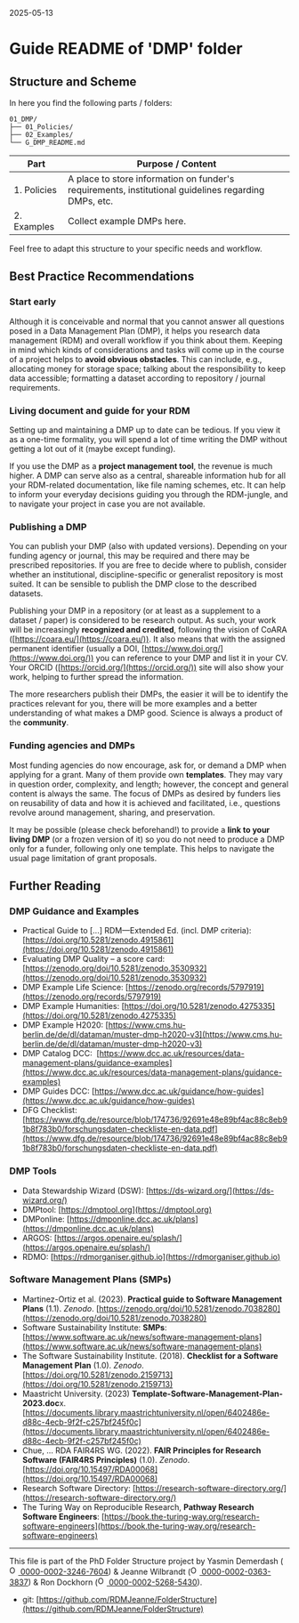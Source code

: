 2025-05-13

# Guide README of 'DMP' folder

## Structure and Scheme

In here you find the following parts / folders:

```
01_DMP/
├── 01_Policies/
├── 02_Examples/
└── G_DMP_README.md

```


| Part         		| Purpose / Content   |
|--------------		|-----------|
| 1. Policies 		| A place to store information on funder's requirements, institutional guidelines regarding DMPs, etc. |
| 2. Examples  		| Collect example DMPs here. |


Feel free to adapt this structure to your specific needs and workflow.


## Best Practice Recommendations

### Start early

Although it is conceivable and normal that you cannot answer all questions posed in a Data Management Plan (DMP), it helps you research data management (RDM) and overall workflow if you think about them. Keeping in mind which kinds of considerations and tasks will come up in the course of a project helps to **avoid obvious obstacles**. This can include, e.g., allocating money for storage space; talking about the responsibility to keep data accessible; formatting a dataset according to repository / journal requirements.

### Living document and guide for your RDM

Setting up and maintaining a DMP up to date can be tedious. If you view it as a one-time formality, you will spend a lot of time writing the DMP without getting a lot out of it (maybe except funding). 

If you use the DMP as a **project management tool**, the revenue is much higher. A DMP can serve also as a central, shareable information hub for all your RDM-related documentation, like file naming schemes, etc. It can help to inform your everyday decisions guiding you through the RDM-jungle, and to navigate your project in case you are not available.


### Publishing a DMP

You can publish your DMP (also with updated versions). Depending on your funding agency or journal, this may be required and there may be prescribed repositories. If you are free to decide where to publish, consider whether an institutional, discipline-specific or generalist repository is most suited. It can be sensible to publish the DMP close to the described datasets.

Publishing your DMP in a repository (or at least as a supplement to a dataset / paper) is considered to be research output. As such, your work will be increasingly **recognized and credited**, following the vision of CoARA ([https://coara.eu/](https://coara.eu/)). It also means that with the assigned permanent identifier (usually a DOI, [https://www.doi.org/](https://www.doi.org/)) you can reference to your DMP and list it in your CV. Your ORCID ([https://orcid.org/](https://orcid.org/)) site will also show your work, helping to further spread the information.

The more researchers publish their DMPs, the easier it will be to identify the practices relevant for you, there will be more examples and a better understanding of what makes a DMP good. Science is always a product of the **community**.


### Funding agencies and DMPs

Most funding agencies do now encourage, ask for, or demand a DMP when applying for a grant. Many of them provide own **templates**. They may vary in question order, complexity, and length; however, the concept and general content is always the same. The focus of DMPs as desired by funders lies on reusability of data and how it is achieved and facilitated, i.e., questions revolve around management, sharing, and preservation.

It may be possible (please check beforehand!) to provide a **link to your living DMP** (or a frozen version of it) so you do not need to produce a DMP only for a funder, following only one template. This helps to navigate the usual page limitation of grant proposals.


## Further Reading

### DMP Guidance and Examples
* Practical Guide to [...] RDM—Extended Ed. (incl. DMP criteria): [https://doi.org/10.5281/zenodo.4915861](https://doi.org/10.5281/zenodo.4915861) 
* Evaluating DMP Quality – a score card: [https://zenodo.org/doi/10.5281/zenodo.3530932](https://zenodo.org/doi/10.5281/zenodo.3530932)
* DMP Example Life Science: [https://zenodo.org/records/5797919](https://zenodo.org/records/5797919)
* DMP Example Humanities: [https://doi.org/10.5281/zenodo.4275335](https://doi.org/10.5281/zenodo.4275335)
* DMP Example H2020: [https://www.cms.hu-berlin.de/de/dl/dataman/muster-dmp-h2020-v3](https://www.cms.hu-berlin.de/de/dl/dataman/muster-dmp-h2020-v3)
* DMP Catalog DCC:  [https://www.dcc.ac.uk/resources/data-management-plans/guidance-examples](https://www.dcc.ac.uk/resources/data-management-plans/guidance-examples)
* DMP Guides DCC: [https://www.dcc.ac.uk/guidance/how-guides](https://www.dcc.ac.uk/guidance/how-guides)
* DFG Checklist: [https://www.dfg.de/resource/blob/174736/92691e48e89bf4ac88c8eb91b8f783b0/forschungsdaten-checkliste-en-data.pdf](https://www.dfg.de/resource/blob/174736/92691e48e89bf4ac88c8eb91b8f783b0/forschungsdaten-checkliste-en-data.pdf)

### DMP Tools
* Data Stewardship Wizard (DSW): [https://ds-wizard.org/](https://ds-wizard.org/) 
* DMPtool: [https://dmptool.org](https://dmptool.org)
* DMPonline: [https://dmponline.dcc.ac.uk/plans](https://dmponline.dcc.ac.uk/plans) 
* ARGOS: [https://argos.openaire.eu/splash/](https://argos.openaire.eu/splash/)
* RDMO: [https://rdmorganiser.github.io](https://rdmorganiser.github.io)

### Software Management Plans (SMPs)
* Martinez-Ortiz et al. (2023). **Practical guide to Software Management Plans** (1.1). *Zenodo*. [https://zenodo.org/doi/10.5281/zenodo.7038280](https://zenodo.org/doi/10.5281/zenodo.7038280)
* Software Sustainability Institute: **SMPs**: [https://www.software.ac.uk/news/software-management-plans](https://www.software.ac.uk/news/software-management-plans)
* The Software Sustainability Institute. (2018). **Checklist for a Software Management Plan** (1.0). *Zenodo*. [https://doi.org/10.5281/zenodo.2159713](https://doi.org/10.5281/zenodo.2159713)
* Maastricht University. (2023) **Template-Software-Management-Plan-2023.doc**x. [https://documents.library.maastrichtuniversity.nl/open/6402486e-d88c-4ecb-9f2f-c257bf245f0c](https://documents.library.maastrichtuniversity.nl/open/6402486e-d88c-4ecb-9f2f-c257bf245f0c) 
* Chue, … RDA FAIR4RS WG. (2022). **FAIR Principles for Research Software (FAIR4RS Principles)** (1.0). *Zenodo*. [https://doi.org/10.15497/RDA00068](https://doi.org/10.15497/RDA00068) 
* Research Software Directory: [https://research-software-directory.org/](https://research-software-directory.org/) 
* The Turing Way on Reproducible Research, **Pathway Research Software Engineers**: [https://book.the-turing-way.org/research-software-engineers](https://book.the-turing-way.org/research-software-engineers) 


_____

This file is part of the PhD Folder Structure project by Yasmin Demerdash (<a href="https://orcid.org/0000-0002-3246-7604"><img alt="ORCID logo" src="https://info.orcid.org/wp-content/uploads/2019/11/orcid_16x16.png" width="16" height="16" /> 0000-0002-3246-7604</a>) & Jeanne  Wilbrandt (<a href="https://orcid.org/0000-0002-0363-3837"><img alt="ORCID logo" src="https://info.orcid.org/wp-content/uploads/2019/11/orcid_16x16.png" width="16" height="16" /> 0000-0002-0363-3837</a>) & Ron Dockhorn (<a href="https://orcid.org/0000-0002-5268-5430"><img alt="ORCID logo" src="https://info.orcid.org/wp-content/uploads/2019/11/orcid_16x16.png" width="16" height="16" /> 0000-0002-5268-5430</a>).

* git: [https://github.com/RDMJeanne/FolderStructure](https://github.com/RDMJeanne/FolderStructure)


